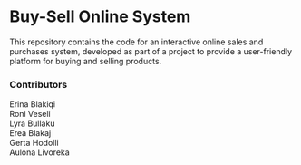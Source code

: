 # Buy-Sell Online System

This repository contains the code for an interactive online sales and purchases system, developed as part of a project to provide a user-friendly platform for buying and selling products.

### Contributors
Erina Blakiqi  
Roni Veseli  
Lyra Bullaku  
Erea Blakaj  
Gerta Hodolli  
Aulona Livoreka  

